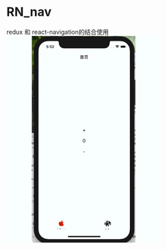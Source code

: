 # RN_nav
redux 和 react-navigation的结合使用
![image](https://github.com/pheromone/RN_nav/blob/master/reactNavigationRedux.gif) 
